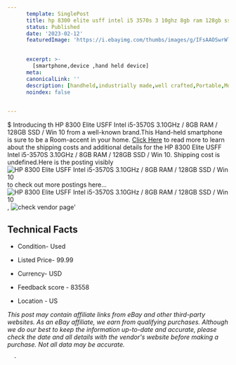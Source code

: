 ```yaml
---
      template: SinglePost
      title: hp 8300 elite usff intel i5 3570s 3 10ghz 8gb ram 128gb ssd win 10
      status: Published
      date: '2023-02-12'
      featuredImage: 'https://i.ebayimg.com/thumbs/images/g/IFsAAOSwrWljrgD9/s-l225.jpg'
       

      excerpt: >-
        [smartphone,device ,hand held device]
      meta:
      canonicalLink: ''
      description: [handheld,industrially made,well crafted,Portable,Mobile,Compact,Convenient,Lightweight,Maneuverable,Man-portable,Miniature,Carriable,Hand-held,Light,Holdable,Transportable,Mobile device,Pocket-sized,On-the-go,Wireless,Cordless,Compact size,Convenient size, smartphone,device ,hand held device]
      noindex: false
      

---
```

$
      Introducing th HP 8300 Elite USFF Intel i5-3570S 3.10GHz / 8GB RAM / 128GB SSD / Win 10 from a well-known brand.This Hand-held smartphone is sure to be a Room-accent in your home. [Click Here](https://www.ebay.com/itm/234839320001?hash=item36ad83a5c1%3Ag%3AIFsAAOSwrWljrgD9&mkevt=1&mkcid=1&mkrid=711-53200-19255-0&campid=%253CePNCampaignId%253E&customid=%253CreferenceId%253E&toolid=10049) to read more to learn about the shipping costs and additional details for the HP 8300 Elite USFF Intel i5-3570S 3.10GHz / 8GB RAM / 128GB SSD / Win 10. Shipping cost is undefined.Here is the posting visibly ![HP 8300 Elite USFF Intel i5-3570S 3.10GHz / 8GB RAM / 128GB SSD / Win 10](https://i.ebayimg.com/thumbs/images/g/IFsAAOSwrWljrgD9/s-l225.jpg) to check out more postings here... ![HP 8300 Elite USFF Intel i5-3570S 3.10GHz / 8GB RAM / 128GB SSD / Win 10](https://i.ebayimg.com/images/g/IFsAAOSwrWljrgD9/s-l1600.jpg), ![check vendor page](https://origin-galleryplus.ebayimg.com/ws/web/234839320001_2_0_1/225x225.jpg,https://origin-galleryplus.ebayimg.com/ws/web/234839320001_3_0_1/225x225.jpg)'

      

 ## Technical Facts 



     
      

 - Condition- Used 


      

 - Listed Price- 99.99 


      

 - Currency- USD 


      

 - Feedback score - 83558 


      

 - Location - US 


      
      

 *_This post may contain affiliate links from eBay and other third-party websites. As an eBay affiliate, we earn from qualifying purchases. Although we do our best to keep the information up-to-date and accurate, please check the date and all details with the vendor's website before making a purchase. Not all data may be accurate._*




      -
